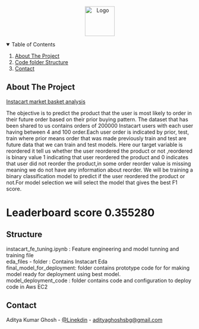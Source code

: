 
<!-- PROJECT LOGO -->
<br />
<p align="center">
  <a href="Instacart">
    <img src="https://storage.googleapis.com/kaggle-competitions/kaggle/3333/media/instacart_sidebar.png" alt="Logo" width="80" height="80">
  </a>
</p>

<!-- TABLE OF CONTENTS -->
<details open="open">
  <summary>Table of Contents</summary>
  <ol>
    <li>
      <a href="#about-the-project">About The Project</a>
    </li>
      <li>
      <a href="#Structure">Code folder Structure</a>
    </li>
    <li><a href="#contact">Contact</a></li>
  </ol>
</details>


## About The Project

[Instacart market basket analysis](https://www.kaggle.com/c/instacart-market-basket-analysis)

The objective is to predict the product that the user is most likely to order in their future order
based on their prior buying pattern. The dataset that has been shared to us contains orders of
200000 Instacart users with each user having between 4 and 100 order.Each user order is
indicated by prior, test, train where prior means order that was made previously train and test
are future data that we can train and test models. Here our target variable is reordered it tell us
whether the user reordered the product or not ,reordered is binary value 1 indicating that user
reordered the product and 0 indicates that user did not reorder the product,in some order
reorder value is missing meaning we do not have any information about reorder.
We will be training a binary classification model to predict if the user reordered the product or
not.For model selection we will select the model that gives the best  F1 score.

# Leaderboard score 0.355280


## Structure

instacart_fe_tuning.ipynb : Feature engineering and model tunning and training file <br>
eda_files - folder : Contains Instacart Eda<br>
final_model_for_deployment: folder contains prototype code for for making model ready for deployment using best model.<br>
model_deployment_code : folder contains code and configuration to deploy code in Aws EC2  <br>

<!-- CONTACT -->
## Contact

Aditya Kumar Ghosh - [@Linekdin](https://www.linkedin.com/in/aditya-ghosh-955b5b161/) - adityaghoshsbg@gmail.com

